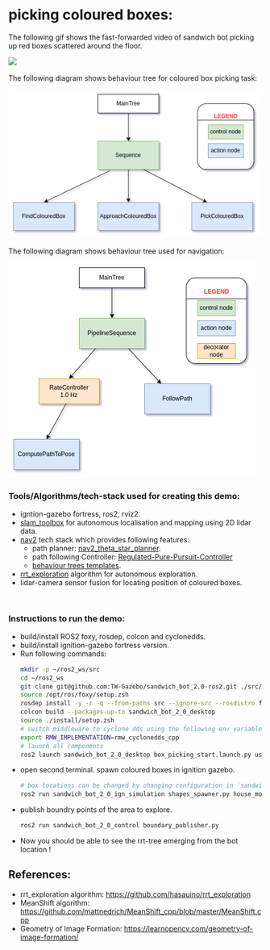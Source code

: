 # picking coloured boxes:
The following gif shows the fast-forwarded video of sandwich bot picking up red boxes scattered around the floor.

![](media/demo.gif)

The following diagram shows behaviour tree for coloured box picking task:

![](media/btree_box_picking.png)

The following diagram shows behaviour tree used for navigation:

![](media/btree_navigation.png)

### Tools/Algorithms/tech-stack used for creating this demo:
- igntion-gazebo fortress, ros2, rviz2.
- [slam_toolbox](https://github.com/SteveMacenski/slam_toolbox) for autonomous localisation and mapping using 2D lidar data.
- [nav2](https://navigation.ros.org/getting_started/index.html) tech stack which provides following features:
  - path planner: [nav2_theta_star_planner](https://github.com/ros-planning/navigation2/tree/main/nav2_theta_star_planner).
  - path following Controller: [Regulated-Pure-Pursuit-Controller](https://github.com/ros-planning/navigation2/tree/main/nav2_regulated_pure_pursuit_controller)
  - [behaviour trees templates](https://github.com/ros-planning/navigation2/tree/main/nav2_behavior_tree).
- [rrt_exploration](https://github.com/hasauino/rrt_exploration) algorithm for autonomous exploration.
- lidar-camera sensor fusion for locating position of coloured boxes.

<br />

### Instructions to run the demo:
- build/install ROS2 foxy, rosdep, colcon and cyclonedds.
- build/install ignition-gazebo fortress version.
- Run following commands:
  ```zsh
  mkdir -p ~/ros2_ws/src
  cd ~/ros2_ws
  git clone git@github.com:TW-Gazebo/sandwich_bot_2.0-ros2.git ./src/sandwich_bot_2_0 -b demo
  source /opt/ros/foxy/setup.zsh
  rosdep install -y -r -q --from-paths src --ignore-src --rosdistro foxy -y
  colcon build --packages-up-to sandwich_bot_2_0_desktop
  source ./install/setup.zsh
  # switch middleware to cyclone dds using the following env variable.
  export RMW_IMPLEMENTATION=rmw_cyclonedds_cpp
  # launch all components
  ros2 launch sandwich_bot_2_0_desktop box_picking_start.launch.py use_sim_time:=True
  ```
- open second terminal. spawn coloured boxes in ignition gazebo.
  ```zsh
  # box locations can be changed by changing configuration in `sandwich_bot_2_0_ign_simulation/config/shapes_spawner.yaml`. First argument to the script is world name in gazebo.
  ros2 run sandwich_bot_2_0_ign_simulation shapes_spawner.py house_modified
  ```
- publish boundry points of the area to explore.
  ```zsh
  ros2 run sandwich_bot_2_0_control boundary_publisher.py
  ```
- Now you should be able to see the rrt-tree emerging from the bot location !


## References:

- rrt_exploration algorithm: https://github.com/hasauino/rrt_exploration
- MeanShift algorithm: https://github.com/mattnedrich/MeanShift_cpp/blob/master/MeanShift.cpp
- Geometry of Image Formation: https://learnopencv.com/geometry-of-image-formation/